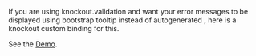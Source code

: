 If you are using knockout.validation and want your error messages to be displayed using bootstrap tooltip instead of autogenerated <span>, here is a knockout custom binding for this.

See the [Demo](http://tov-novoseltsev.github.io/knockout-validation-bootstrap-tooltip/).
